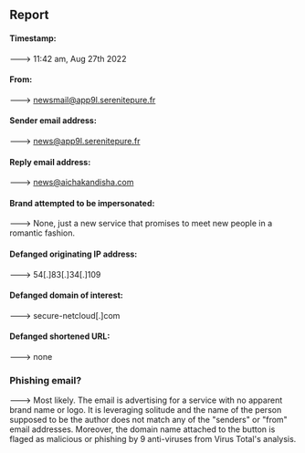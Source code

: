## Report
#### Timestamp:
---> 11:42 am, Aug 27th 2022
#### From:
---> newsmail@app9l.serenitepure.fr
#### Sender email address:
---> news@app9l.serenitepure.fr
#### Reply email address:
---> news@aichakandisha.com
#### Brand attempted to be impersonated:
---> None, just a new service that promises to meet new people in a romantic fashion.
#### Defanged originating IP address:
---> 54[.]83[.]34[.]109
#### Defanged domain of interest:
---> secure-netcloud[.]com
#### Defanged shortened URL:
---> none

### Phishing email?
---> Most likely. The email is advertising for a service with no apparent brand name or logo. It is leveraging solitude and the name of the person supposed to be the author does not match any of the "senders" or "from" email addresses. Moreover, the domain name attached to the button is flaged as malicious or phishing by 9 anti-viruses from Virus Total's analysis.  
